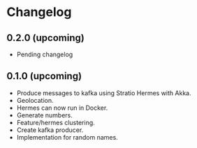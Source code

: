 # Changelog

## 0.2.0 (upcoming)

* Pending changelog

## 0.1.0 (upcoming)

* Produce messages to kafka using Stratio Hermes with Akka.
* Geolocation.
* Hermes can now run in Docker.
* Generate numbers.
* Feature/hermes clustering.
* Create kafka producer.
* Implementation for random names.
